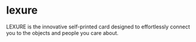 # lexure
LEXURE is the innovative self-printed card designed to effortlessly connect you to the objects and people you care about. 
